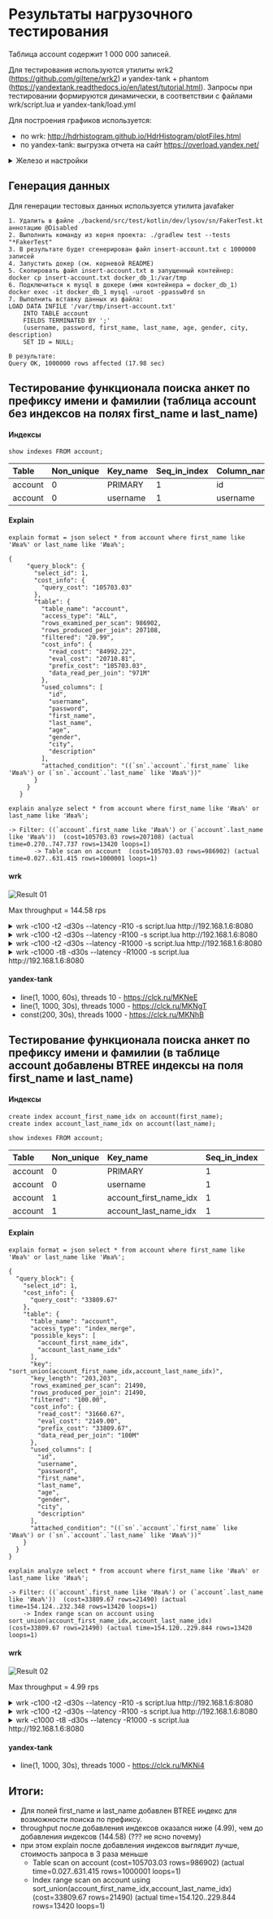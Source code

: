 # Результаты нагрузочного тестирования
Таблица account содержит 1 000 000 записей.

Для тестирования используются утилиты wrk2 (https://github.com/giltene/wrk2) и yandex-tank + phantom (https://yandextank.readthedocs.io/en/latest/tutorial.html). 
Запросы при тестировании формируются динамически, в соответствии с файлами wrk/script.lua и yandex-tank/load.yml

Для построения графиков используется: 
- по wrk: http://hdrhistogram.github.io/HdrHistogram/plotFiles.html
- по yandex-tank: выгрузка отчета на сайт https://overload.yandex.net/

<details>
  <summary>Железо и настройки</summary>
  
  **БД - mysql (докер образ), версия 8.0.19**
  
  <details>
    <summary>show variables</summary>
    
| Variable\_name | Value |
| :--- | :--- |
| activate\_all\_roles\_on\_login | OFF |
| admin\_address |  |
| admin\_port | 33062 |
| auto\_generate\_certs | ON |
| auto\_increment\_increment | 1 |
| auto\_increment\_offset | 1 |
| autocommit | ON |
| automatic\_sp\_privileges | ON |
| avoid\_temporal\_upgrade | OFF |
| back\_log | 151 |
| basedir | /usr/ |
| big\_tables | OFF |
| bind\_address | \* |
| binlog\_cache\_size | 32768 |
| binlog\_checksum | CRC32 |
| binlog\_direct\_non\_transactional\_updates | OFF |
| binlog\_encryption | OFF |
| binlog\_error\_action | ABORT\_SERVER |
| binlog\_expire\_logs\_seconds | 2592000 |
| binlog\_format | ROW |
| binlog\_group\_commit\_sync\_delay | 0 |
| binlog\_group\_commit\_sync\_no\_delay\_count | 0 |
| binlog\_gtid\_simple\_recovery | ON |
| binlog\_max\_flush\_queue\_time | 0 |
| binlog\_order\_commits | ON |
| binlog\_rotate\_encryption\_master\_key\_at\_startup | OFF |
| binlog\_row\_event\_max\_size | 8192 |
| binlog\_row\_image | FULL |
| binlog\_row\_metadata | MINIMAL |
| binlog\_row\_value\_options |  |
| binlog\_rows\_query\_log\_events | OFF |
| binlog\_stmt\_cache\_size | 32768 |
| binlog\_transaction\_dependency\_history\_size | 25000 |
| binlog\_transaction\_dependency\_tracking | COMMIT\_ORDER |
| block\_encryption\_mode | aes-128-ecb |
| bulk\_insert\_buffer\_size | 8388608 |
| caching\_sha2\_password\_auto\_generate\_rsa\_keys | ON |
| caching\_sha2\_password\_private\_key\_path | private\_key.pem |
| caching\_sha2\_password\_public\_key\_path | public\_key.pem |
| character\_set\_client | utf8mb4 |
| character\_set\_connection | utf8mb4 |
| character\_set\_database | utf8mb4 |
| character\_set\_filesystem | binary |
| character\_set\_results | utf8mb4 |
| character\_set\_server | utf8mb4 |
| character\_set\_system | utf8 |
| character\_sets\_dir | /usr/share/mysql-8.0/charsets/ |
| check\_proxy\_users | OFF |
| collation\_connection | utf8mb4\_0900\_ai\_ci |
| collation\_database | utf8mb4\_0900\_ai\_ci |
| collation\_server | utf8mb4\_0900\_ai\_ci |
| completion\_type | NO\_CHAIN |
| concurrent\_insert | AUTO |
| connect\_timeout | 10 |
| core\_file | OFF |
| create\_admin\_listener\_thread | OFF |
| cte\_max\_recursion\_depth | 1000 |
| datadir | /var/lib/mysql/ |
| default\_authentication\_plugin | mysql\_native\_password |
| default\_collation\_for\_utf8mb4 | utf8mb4\_0900\_ai\_ci |
| default\_password\_lifetime | 0 |
| default\_storage\_engine | InnoDB |
| default\_table\_encryption | OFF |
| default\_tmp\_storage\_engine | InnoDB |
| default\_week\_format | 0 |
| delay\_key\_write | ON |
| delayed\_insert\_limit | 100 |
| delayed\_insert\_timeout | 300 |
| delayed\_queue\_size | 1000 |
| disabled\_storage\_engines |  |
| disconnect\_on\_expired\_password | ON |
| div\_precision\_increment | 4 |
| end\_markers\_in\_json | OFF |
| enforce\_gtid\_consistency | OFF |
| eq\_range\_index\_dive\_limit | 200 |
| error\_count | 0 |
| event\_scheduler | ON |
| expire\_logs\_days | 0 |
| explicit\_defaults\_for\_timestamp | ON |
| external\_user |  |
| flush | OFF |
| flush\_time | 0 |
| foreign\_key\_checks | ON |
| ft\_boolean\_syntax | + -&gt;&lt;\(\)\~\*:""&\| |
| ft\_max\_word\_len | 84 |
| ft\_min\_word\_len | 4 |
| ft\_query\_expansion\_limit | 20 |
| ft\_stopword\_file | \(built-in\) |
| general\_log | OFF |
| general\_log\_file | /var/lib/mysql/d8ddf409345d.log |
| generated\_random\_password\_length | 20 |
| group\_concat\_max\_len | 1024 |
| group\_replication\_consistency | EVENTUAL |
| gtid\_executed |  |
| gtid\_executed\_compression\_period | 1000 |
| gtid\_mode | OFF |
| gtid\_next | AUTOMATIC |
| gtid\_owned |  |
| gtid\_purged |  |
| have\_compress | YES |
| have\_dynamic\_loading | YES |
| have\_geometry | YES |
| have\_openssl | YES |
| have\_profiling | YES |
| have\_query\_cache | NO |
| have\_rtree\_keys | YES |
| have\_ssl | YES |
| have\_statement\_timeout | YES |
| have\_symlink | DISABLED |
| histogram\_generation\_max\_mem\_size | 20000000 |
| host\_cache\_size | 279 |
| hostname | d8ddf409345d |
| identity | 0 |
| immediate\_server\_version | 999999 |
| information\_schema\_stats\_expiry | 86400 |
| init\_connect |  |
| init\_file |  |
| init\_slave |  |
| innodb\_adaptive\_flushing | ON |
| innodb\_adaptive\_flushing\_lwm | 10 |
| innodb\_adaptive\_hash\_index | ON |
| innodb\_adaptive\_hash\_index\_parts | 8 |
| innodb\_adaptive\_max\_sleep\_delay | 150000 |
| innodb\_api\_bk\_commit\_interval | 5 |
| innodb\_api\_disable\_rowlock | OFF |
| innodb\_api\_enable\_binlog | OFF |
| innodb\_api\_enable\_mdl | OFF |
| innodb\_api\_trx\_level | 0 |
| innodb\_autoextend\_increment | 64 |
| innodb\_autoinc\_lock\_mode | 2 |
| innodb\_buffer\_pool\_chunk\_size | 134217728 |
| innodb\_buffer\_pool\_dump\_at\_shutdown | ON |
| innodb\_buffer\_pool\_dump\_now | OFF |
| innodb\_buffer\_pool\_dump\_pct | 25 |
| innodb\_buffer\_pool\_filename | ib\_buffer\_pool |
| innodb\_buffer\_pool\_in\_core\_file | ON |
| innodb\_buffer\_pool\_instances | 1 |
| innodb\_buffer\_pool\_load\_abort | OFF |
| innodb\_buffer\_pool\_load\_at\_startup | ON |
| innodb\_buffer\_pool\_load\_now | OFF |
| innodb\_buffer\_pool\_size | 134217728 |
| innodb\_change\_buffer\_max\_size | 25 |
| innodb\_change\_buffering | all |
| innodb\_checksum\_algorithm | crc32 |
| innodb\_cmp\_per\_index\_enabled | OFF |
| innodb\_commit\_concurrency | 0 |
| innodb\_compression\_failure\_threshold\_pct | 5 |
| innodb\_compression\_level | 6 |
| innodb\_compression\_pad\_pct\_max | 50 |
| innodb\_concurrency\_tickets | 5000 |
| innodb\_data\_file\_path | ibdata1:12M:autoextend |
| innodb\_data\_home\_dir |  |
| innodb\_deadlock\_detect | ON |
| innodb\_dedicated\_server | OFF |
| innodb\_default\_row\_format | dynamic |
| innodb\_directories |  |
| innodb\_disable\_sort\_file\_cache | OFF |
| innodb\_doublewrite | ON |
| innodb\_fast\_shutdown | 1 |
| innodb\_file\_per\_table | ON |
| innodb\_fill\_factor | 100 |
| innodb\_flush\_log\_at\_timeout | 1 |
| innodb\_flush\_log\_at\_trx\_commit | 1 |
| innodb\_flush\_method | fsync |
| innodb\_flush\_neighbors | 0 |
| innodb\_flush\_sync | ON |
| innodb\_flushing\_avg\_loops | 30 |
| innodb\_force\_load\_corrupted | OFF |
| innodb\_force\_recovery | 0 |
| innodb\_fsync\_threshold | 0 |
| innodb\_ft\_aux\_table |  |
| innodb\_ft\_cache\_size | 8000000 |
| innodb\_ft\_enable\_diag\_print | OFF |
| innodb\_ft\_enable\_stopword | ON |
| innodb\_ft\_max\_token\_size | 84 |
| innodb\_ft\_min\_token\_size | 3 |
| innodb\_ft\_num\_word\_optimize | 2000 |
| innodb\_ft\_result\_cache\_limit | 2000000000 |
| innodb\_ft\_server\_stopword\_table |  |
| innodb\_ft\_sort\_pll\_degree | 2 |
| innodb\_ft\_total\_cache\_size | 640000000 |
| innodb\_ft\_user\_stopword\_table |  |
| innodb\_idle\_flush\_pct | 100 |
| innodb\_io\_capacity | 200 |
| innodb\_io\_capacity\_max | 2000 |
| innodb\_lock\_wait\_timeout | 50 |
| innodb\_log\_buffer\_size | 16777216 |
| innodb\_log\_checksums | ON |
| innodb\_log\_compressed\_pages | ON |
| innodb\_log\_file\_size | 50331648 |
| innodb\_log\_files\_in\_group | 2 |
| innodb\_log\_group\_home\_dir | ./ |
| innodb\_log\_spin\_cpu\_abs\_lwm | 80 |
| innodb\_log\_spin\_cpu\_pct\_hwm | 50 |
| innodb\_log\_wait\_for\_flush\_spin\_hwm | 400 |
| innodb\_log\_write\_ahead\_size | 8192 |
| innodb\_lru\_scan\_depth | 1024 |
| innodb\_max\_dirty\_pages\_pct | 90.000000 |
| innodb\_max\_dirty\_pages\_pct\_lwm | 10.000000 |
| innodb\_max\_purge\_lag | 0 |
| innodb\_max\_purge\_lag\_delay | 0 |
| innodb\_max\_undo\_log\_size | 1073741824 |
| innodb\_monitor\_disable |  |
| innodb\_monitor\_enable |  |
| innodb\_monitor\_reset |  |
| innodb\_monitor\_reset\_all |  |
| innodb\_numa\_interleave | OFF |
| innodb\_old\_blocks\_pct | 37 |
| innodb\_old\_blocks\_time | 1000 |
| innodb\_online\_alter\_log\_max\_size | 134217728 |
| innodb\_open\_files | 4000 |
| innodb\_optimize\_fulltext\_only | OFF |
| innodb\_page\_cleaners | 1 |
| innodb\_page\_size | 16384 |
| innodb\_parallel\_read\_threads | 4 |
| innodb\_print\_all\_deadlocks | OFF |
| innodb\_print\_ddl\_logs | OFF |
| innodb\_purge\_batch\_size | 300 |
| innodb\_purge\_rseg\_truncate\_frequency | 128 |
| innodb\_purge\_threads | 4 |
| innodb\_random\_read\_ahead | OFF |
| innodb\_read\_ahead\_threshold | 56 |
| innodb\_read\_io\_threads | 4 |
| innodb\_read\_only | OFF |
| innodb\_redo\_log\_archive\_dirs |  |
| innodb\_redo\_log\_encrypt | OFF |
| innodb\_replication\_delay | 0 |
| innodb\_rollback\_on\_timeout | OFF |
| innodb\_rollback\_segments | 128 |
| innodb\_sort\_buffer\_size | 1048576 |
| innodb\_spin\_wait\_delay | 6 |
| innodb\_spin\_wait\_pause\_multiplier | 50 |
| innodb\_stats\_auto\_recalc | ON |
| innodb\_stats\_include\_delete\_marked | OFF |
| innodb\_stats\_method | nulls\_equal |
| innodb\_stats\_on\_metadata | OFF |
| innodb\_stats\_persistent | ON |
| innodb\_stats\_persistent\_sample\_pages | 20 |
| innodb\_stats\_transient\_sample\_pages | 8 |
| innodb\_status\_output | OFF |
| innodb\_status\_output\_locks | OFF |
| innodb\_strict\_mode | ON |
| innodb\_sync\_array\_size | 1 |
| innodb\_sync\_spin\_loops | 30 |
| innodb\_table\_locks | ON |
| innodb\_temp\_data\_file\_path | ibtmp1:12M:autoextend |
| innodb\_temp\_tablespaces\_dir | ./#innodb\_temp/ |
| innodb\_thread\_concurrency | 0 |
| innodb\_thread\_sleep\_delay | 10000 |
| innodb\_tmpdir |  |
| innodb\_undo\_directory | ./ |
| innodb\_undo\_log\_encrypt | OFF |
| innodb\_undo\_log\_truncate | ON |
| innodb\_undo\_tablespaces | 2 |
| innodb\_use\_native\_aio | ON |
| innodb\_version | 8.0.19 |
| innodb\_write\_io\_threads | 4 |
| insert\_id | 0 |
| interactive\_timeout | 28800 |
| internal\_tmp\_mem\_storage\_engine | TempTable |
| join\_buffer\_size | 262144 |
| keep\_files\_on\_create | OFF |
| key\_buffer\_size | 8388608 |
| key\_cache\_age\_threshold | 300 |
| key\_cache\_block\_size | 1024 |
| key\_cache\_division\_limit | 100 |
| keyring\_operations | ON |
| large\_files\_support | ON |
| large\_page\_size | 0 |
| large\_pages | OFF |
| last\_insert\_id | 0 |
| lc\_messages | en\_US |
| lc\_messages\_dir | /usr/share/mysql-8.0/ |
| lc\_time\_names | en\_US |
| license | GPL |
| local\_infile | OFF |
| lock\_wait\_timeout | 31536000 |
| locked\_in\_memory | OFF |
| log\_bin | ON |
| log\_bin\_basename | /var/lib/mysql/binlog |
| log\_bin\_index | /var/lib/mysql/binlog.index |
| log\_bin\_trust\_function\_creators | OFF |
| log\_bin\_use\_v1\_row\_events | OFF |
| log\_error | stderr |
| log\_error\_services | log\_filter\_internal; log\_sink\_internal |
| log\_error\_suppression\_list |  |
| log\_error\_verbosity | 2 |
| log\_output | FILE |
| log\_queries\_not\_using\_indexes | OFF |
| log\_raw | OFF |
| log\_slave\_updates | ON |
| log\_slow\_admin\_statements | OFF |
| log\_slow\_extra | OFF |
| log\_slow\_slave\_statements | OFF |
| log\_statements\_unsafe\_for\_binlog | ON |
| log\_throttle\_queries\_not\_using\_indexes | 0 |
| log\_timestamps | UTC |
| long\_query\_time | 10.000000 |
| low\_priority\_updates | OFF |
| lower\_case\_file\_system | OFF |
| lower\_case\_table\_names | 0 |
| mandatory\_roles |  |
| master\_info\_repository | TABLE |
| master\_verify\_checksum | OFF |
| max\_allowed\_packet | 67108864 |
| max\_binlog\_cache\_size | 18446744073709547520 |
| max\_binlog\_size | 1073741824 |
| max\_binlog\_stmt\_cache\_size | 18446744073709547520 |
| max\_connect\_errors | 100 |
| max\_connections | 151 |
| max\_delayed\_threads | 20 |
| max\_digest\_length | 1024 |
| max\_error\_count | 1024 |
| max\_execution\_time | 0 |
| max\_heap\_table\_size | 16777216 |
| max\_insert\_delayed\_threads | 20 |
| max\_join\_size | 18446744073709551615 |
| max\_length\_for\_sort\_data | 4096 |
| max\_points\_in\_geometry | 65536 |
| max\_prepared\_stmt\_count | 16382 |
| max\_relay\_log\_size | 0 |
| max\_seeks\_for\_key | 18446744073709551615 |
| max\_sort\_length | 1024 |
| max\_sp\_recursion\_depth | 0 |
| max\_user\_connections | 0 |
| max\_write\_lock\_count | 18446744073709551615 |
| min\_examined\_row\_limit | 0 |
| myisam\_data\_pointer\_size | 6 |
| myisam\_max\_sort\_file\_size | 9223372036853727232 |
| myisam\_mmap\_size | 18446744073709551615 |
| myisam\_recover\_options | OFF |
| myisam\_repair\_threads | 1 |
| myisam\_sort\_buffer\_size | 8388608 |
| myisam\_stats\_method | nulls\_unequal |
| myisam\_use\_mmap | OFF |
| mysql\_native\_password\_proxy\_users | OFF |
| mysqlx\_bind\_address | \* |
| mysqlx\_compression\_algorithms | DEFLATE\_STREAM,LZ4\_MESSAGE,ZSTD\_STREAM |
| mysqlx\_connect\_timeout | 30 |
| mysqlx\_document\_id\_unique\_prefix | 0 |
| mysqlx\_enable\_hello\_notice | ON |
| mysqlx\_idle\_worker\_thread\_timeout | 60 |
| mysqlx\_interactive\_timeout | 28800 |
| mysqlx\_max\_allowed\_packet | 67108864 |
| mysqlx\_max\_connections | 100 |
| mysqlx\_min\_worker\_threads | 2 |
| mysqlx\_port | 33060 |
| mysqlx\_port\_open\_timeout | 0 |
| mysqlx\_read\_timeout | 30 |
| mysqlx\_socket | /var/run/mysqld/mysqlx.sock |
| mysqlx\_ssl\_ca |  |
| mysqlx\_ssl\_capath |  |
| mysqlx\_ssl\_cert |  |
| mysqlx\_ssl\_cipher |  |
| mysqlx\_ssl\_crl |  |
| mysqlx\_ssl\_crlpath |  |
| mysqlx\_ssl\_key |  |
| mysqlx\_wait\_timeout | 28800 |
| mysqlx\_write\_timeout | 60 |
| net\_buffer\_length | 16384 |
| net\_read\_timeout | 30 |
| net\_retry\_count | 10 |
| net\_write\_timeout | 600 |
| new | OFF |
| ngram\_token\_size | 2 |
| offline\_mode | OFF |
| old | OFF |
| old\_alter\_table | OFF |
| open\_files\_limit | 1048576 |
| optimizer\_prune\_level | 1 |
| optimizer\_search\_depth | 62 |
| optimizer\_switch | index\_merge=on,index\_merge\_union=on,index\_merge\_sort\_union=on,index\_merge\_intersection=on,engine\_condition\_pushdown=on,index\_condition\_pushdown=on,mrr=on,mrr\_cost\_based=on,block\_nested\_loop=on,batched\_key\_access=off,materialization=on,semijoin=on,loosescan=on,firstmatch=on,duplicateweedout=on,subquery\_materialization\_cost\_based=on,use\_index\_extensions=on,condition\_fanout\_filter=on,derived\_merge=on,use\_invisible\_indexes=off,skip\_scan=on,hash\_join=on |
| optimizer\_trace | enabled=off,one\_line=off |
| optimizer\_trace\_features | greedy\_search=on,range\_optimizer=on,dynamic\_range=on,repeated\_subselect=on |
| optimizer\_trace\_limit | 1 |
| optimizer\_trace\_max\_mem\_size | 1048576 |
| optimizer\_trace\_offset | -1 |
| original\_commit\_timestamp | 36028797018963968 |
| original\_server\_version | 999999 |
| parser\_max\_mem\_size | 18446744073709551615 |
| partial\_revokes | OFF |
| password\_history | 0 |
| password\_require\_current | OFF |
| password\_reuse\_interval | 0 |
| performance\_schema | ON |
| performance\_schema\_accounts\_size | -1 |
| performance\_schema\_digests\_size | 10000 |
| performance\_schema\_error\_size | 4641 |
| performance\_schema\_events\_stages\_history\_long\_size | 10000 |
| performance\_schema\_events\_stages\_history\_size | 10 |
| performance\_schema\_events\_statements\_history\_long\_size | 10000 |
| performance\_schema\_events\_statements\_history\_size | 10 |
| performance\_schema\_events\_transactions\_history\_long\_size | 10000 |
| performance\_schema\_events\_transactions\_history\_size | 10 |
| performance\_schema\_events\_waits\_history\_long\_size | 10000 |
| performance\_schema\_events\_waits\_history\_size | 10 |
| performance\_schema\_hosts\_size | -1 |
| performance\_schema\_max\_cond\_classes | 100 |
| performance\_schema\_max\_cond\_instances | -1 |
| performance\_schema\_max\_digest\_length | 1024 |
| performance\_schema\_max\_digest\_sample\_age | 60 |
| performance\_schema\_max\_file\_classes | 80 |
| performance\_schema\_max\_file\_handles | 32768 |
| performance\_schema\_max\_file\_instances | -1 |
| performance\_schema\_max\_index\_stat | -1 |
| performance\_schema\_max\_memory\_classes | 450 |
| performance\_schema\_max\_metadata\_locks | -1 |
| performance\_schema\_max\_mutex\_classes | 300 |
| performance\_schema\_max\_mutex\_instances | -1 |
| performance\_schema\_max\_prepared\_statements\_instances | -1 |
| performance\_schema\_max\_program\_instances | -1 |
| performance\_schema\_max\_rwlock\_classes | 60 |
| performance\_schema\_max\_rwlock\_instances | -1 |
| performance\_schema\_max\_socket\_classes | 10 |
| performance\_schema\_max\_socket\_instances | -1 |
| performance\_schema\_max\_sql\_text\_length | 1024 |
| performance\_schema\_max\_stage\_classes | 175 |
| performance\_schema\_max\_statement\_classes | 218 |
| performance\_schema\_max\_statement\_stack | 10 |
| performance\_schema\_max\_table\_handles | -1 |
| performance\_schema\_max\_table\_instances | -1 |
| performance\_schema\_max\_table\_lock\_stat | -1 |
| performance\_schema\_max\_thread\_classes | 100 |
| performance\_schema\_max\_thread\_instances | -1 |
| performance\_schema\_session\_connect\_attrs\_size | 512 |
| performance\_schema\_setup\_actors\_size | -1 |
| performance\_schema\_setup\_objects\_size | -1 |
| performance\_schema\_users\_size | -1 |
| persist\_only\_admin\_x509\_subject |  |
| persisted\_globals\_load | ON |
| pid\_file | /var/run/mysqld/mysqld.pid |
| plugin\_dir | /usr/lib/mysql/plugin/ |
| port | 3306 |
| preload\_buffer\_size | 32768 |
| print\_identified\_with\_as\_hex | OFF |
| profiling | OFF |
| profiling\_history\_size | 15 |
| protocol\_compression\_algorithms | zlib,zstd,uncompressed |
| protocol\_version | 10 |
| proxy\_user |  |
| pseudo\_slave\_mode | OFF |
| pseudo\_thread\_id | 960 |
| query\_alloc\_block\_size | 8192 |
| query\_prealloc\_size | 8192 |
| rand\_seed1 | 0 |
| rand\_seed2 | 0 |
| range\_alloc\_block\_size | 4096 |
| range\_optimizer\_max\_mem\_size | 8388608 |
| rbr\_exec\_mode | STRICT |
| read\_buffer\_size | 131072 |
| read\_only | OFF |
| read\_rnd\_buffer\_size | 262144 |
| regexp\_stack\_limit | 8000000 |
| regexp\_time\_limit | 32 |
| relay\_log | d8ddf409345d-relay-bin |
| relay\_log\_basename | /var/lib/mysql/d8ddf409345d-relay-bin |
| relay\_log\_index | /var/lib/mysql/d8ddf409345d-relay-bin.index |
| relay\_log\_info\_file | relay-log.info |
| relay\_log\_info\_repository | TABLE |
| relay\_log\_purge | ON |
| relay\_log\_recovery | OFF |
| relay\_log\_space\_limit | 0 |
| report\_host |  |
| report\_password |  |
| report\_port | 3306 |
| report\_user |  |
| require\_row\_format | OFF |
| require\_secure\_transport | OFF |
| resultset\_metadata | FULL |
| rpl\_read\_size | 8192 |
| rpl\_stop\_slave\_timeout | 31536000 |
| schema\_definition\_cache | 256 |
| secondary\_engine\_cost\_threshold | 100000.000000 |
| secure\_file\_priv | /var/tmp/ |
| server\_id | 1 |
| server\_id\_bits | 32 |
| server\_uuid | 39ff07a4-4f65-11ea-9ccc-0242c0a88002 |
| session\_track\_gtids | OFF |
| session\_track\_schema | ON |
| session\_track\_state\_change | OFF |
| session\_track\_system\_variables | time\_zone,autocommit,character\_set\_client,character\_set\_results,character\_set\_connection |
| session\_track\_transaction\_info | OFF |
| sha256\_password\_auto\_generate\_rsa\_keys | ON |
| sha256\_password\_private\_key\_path | private\_key.pem |
| sha256\_password\_proxy\_users | OFF |
| sha256\_password\_public\_key\_path | public\_key.pem |
| show\_create\_table\_skip\_secondary\_engine | OFF |
| show\_create\_table\_verbosity | OFF |
| show\_old\_temporals | OFF |
| skip\_external\_locking | ON |
| skip\_name\_resolve | ON |
| skip\_networking | OFF |
| skip\_show\_database | OFF |
| slave\_allow\_batching | OFF |
| slave\_checkpoint\_group | 512 |
| slave\_checkpoint\_period | 300 |
| slave\_compressed\_protocol | OFF |
| slave\_exec\_mode | STRICT |
| slave\_load\_tmpdir | /tmp |
| slave\_max\_allowed\_packet | 1073741824 |
| slave\_net\_timeout | 60 |
| slave\_parallel\_type | DATABASE |
| slave\_parallel\_workers | 0 |
| slave\_pending\_jobs\_size\_max | 134217728 |
| slave\_preserve\_commit\_order | OFF |
| slave\_rows\_search\_algorithms | INDEX\_SCAN,HASH\_SCAN |
| slave\_skip\_errors | OFF |
| slave\_sql\_verify\_checksum | ON |
| slave\_transaction\_retries | 10 |
| slave\_type\_conversions |  |
| slow\_launch\_time | 2 |
| slow\_query\_log | OFF |
| slow\_query\_log\_file | /var/lib/mysql/d8ddf409345d-slow.log |
| socket | /var/run/mysqld/mysqld.sock |
| sort\_buffer\_size | 262144 |
| sql\_auto\_is\_null | OFF |
| sql\_big\_selects | ON |
| sql\_buffer\_result | OFF |
| sql\_log\_bin | ON |
| sql\_log\_off | OFF |
| sql\_mode | ONLY\_FULL\_GROUP\_BY,STRICT\_TRANS\_TABLES,NO\_ZERO\_IN\_DATE,NO\_ZERO\_DATE,ERROR\_FOR\_DIVISION\_BY\_ZERO,NO\_ENGINE\_SUBSTITUTION |
| sql\_notes | ON |
| sql\_quote\_show\_create | ON |
| sql\_require\_primary\_key | OFF |
| sql\_safe\_updates | OFF |
| sql\_select\_limit | 18446744073709551615 |
| sql\_slave\_skip\_counter | 0 |
| sql\_warnings | OFF |
| ssl\_ca | ca.pem |
| ssl\_capath |  |
| ssl\_cert | server-cert.pem |
| ssl\_cipher |  |
| ssl\_crl |  |
| ssl\_crlpath |  |
| ssl\_fips\_mode | OFF |
| ssl\_key | server-key.pem |
| stored\_program\_cache | 256 |
| stored\_program\_definition\_cache | 256 |
| super\_read\_only | OFF |
| sync\_binlog | 1 |
| sync\_master\_info | 10000 |
| sync\_relay\_log | 10000 |
| sync\_relay\_log\_info | 10000 |
| system\_time\_zone | UTC |
| table\_definition\_cache | 2000 |
| table\_encryption\_privilege\_check | OFF |
| table\_open\_cache | 4000 |
| table\_open\_cache\_instances | 16 |
| tablespace\_definition\_cache | 256 |
| temptable\_max\_ram | 1073741824 |
| temptable\_use\_mmap | ON |
| thread\_cache\_size | 9 |
| thread\_handling | one-thread-per-connection |
| thread\_stack | 286720 |
| time\_zone | SYSTEM |
| timestamp | 1581882387.287585 |
| tls\_ciphersuites |  |
| tls\_version | TLSv1,TLSv1.1,TLSv1.2 |
| tmp\_table\_size | 16777216 |
| tmpdir | /tmp |
| transaction\_alloc\_block\_size | 8192 |
| transaction\_allow\_batching | OFF |
| transaction\_isolation | REPEATABLE-READ |
| transaction\_prealloc\_size | 4096 |
| transaction\_read\_only | OFF |
| transaction\_write\_set\_extraction | XXHASH64 |
| unique\_checks | ON |
| updatable\_views\_with\_limit | YES |
| use\_secondary\_engine | ON |
| version | 8.0.19 |
| version\_comment | MySQL Community Server - GPL |
| version\_compile\_machine | x86\_64 |
| version\_compile\_os | Linux |
| version\_compile\_zlib | 1.2.11 |
| wait\_timeout | 28800 |
| warning\_count | 0 |
| windowing\_use\_high\_precision | ON |

  </details>
  
  **Web server Apache Tomcat**
  Заданы явно настройки:
  ```
  server:
    tomcat:
      # Максимально кол-во рабочих потоков
      max-threads: 200
      # Максимальное кол-во соединений, которые сервер принимает и обрабатывает
      max-connections: 10000
      # Максимальная длина очереди для входящих запросов
      accept-count: 100
      # Время ожидания обработки запроса
      connection-timeout: 20000
  ```
  **hikari connection pool**
  ```
  spring:
    datasource:      
      hikari:
        # время ожидания подключения из пула, мс
        connectionTimeout: 30000
        # Врем бездействия соединения в пуле, после которого оно удалится
        idleTimeout: 600000
        # Максимальное время соединения в пуле
        maxLifetime: 1800000
        # Минимальное кол-во незанятых соединений
        minimumIdle: 2
        # Максимальное число соединений в пуле
        maximumPoolSize: 100
  ```
  
  **top при запущенном сервере приложений и БД**
  ``` 
  top - 22:34:46 up  6:34,  0 users,  load average: 0.52, 0.58, 0.59
  Tasks:   6 total,   1 running,   5 sleeping,   0 stopped,   0 zombie
  %Cpu0  :  1.0 us,  3.5 sy,  0.0 ni, 93.2 id,  0.0 wa,  2.3 hi,  0.0 si,  0.0 st
  %Cpu1  :  2.6 us,  2.3 sy,  0.0 ni, 95.0 id,  0.0 wa,  0.0 hi,  0.0 si,  0.0 st
  %Cpu2  :  3.0 us,  4.0 sy,  0.0 ni, 93.0 id,  0.0 wa,  0.0 hi,  0.0 si,  0.0 st
  %Cpu3  :  0.7 us,  1.6 sy,  0.0 ni, 97.1 id,  0.0 wa,  0.7 hi,  0.0 si,  0.0 st
  %Cpu4  :  1.7 us,  3.6 sy,  0.0 ni, 94.7 id,  0.0 wa,  0.0 hi,  0.0 si,  0.0 st
  %Cpu5  :  0.0 us,  0.0 sy,  0.0 ni,100.0 id,  0.0 wa,  0.0 hi,  0.0 si,  0.0 st
  %Cpu6  :  0.7 us,  0.3 sy,  0.0 ni, 99.0 id,  0.0 wa,  0.0 hi,  0.0 si,  0.0 st
  %Cpu7  :  1.7 us,  1.3 sy,  0.0 ni, 97.0 id,  0.0 wa,  0.0 hi,  0.0 si,  0.0 st
  KiB Mem :  8295652 total,  1088848 free,  6977452 used,   229352 buff/cache
  KiB Swap: 25165824 total, 23138684 free,  2027140 used.  1184468 avail Mem  
  ```

  **top при тестировании (wrk -c100 -t2 -d60s --latency -R100)**
  ```
  top - 22:36:49 up  6:36,  0 users,  load average: 0.52, 0.58, 0.59
  Tasks:   7 total,   1 running,   6 sleeping,   0 stopped,   0 zombie
  %Cpu0  :  3.6 us,  9.1 sy,  0.0 ni, 87.3 id,  0.0 wa,  0.0 hi,  0.0 si,  0.0 st
  %Cpu1  :  4.8 us,  6.6 sy,  0.0 ni, 88.6 id,  0.0 wa,  0.0 hi,  0.0 si,  0.0 st
  %Cpu2  :  3.0 us, 56.6 sy,  0.0 ni, 40.4 id,  0.0 wa,  0.0 hi,  0.0 si,  0.0 st
  %Cpu3  :  0.0 us, 40.6 sy,  0.0 ni, 59.4 id,  0.0 wa,  0.0 hi,  0.0 si,  0.0 st
  %Cpu4  :  3.6 us, 77.6 sy,  0.0 ni, 18.8 id,  0.0 wa,  0.0 hi,  0.0 si,  0.0 st
  %Cpu5  :  0.0 us,  4.8 sy,  0.0 ni, 95.2 id,  0.0 wa,  0.0 hi,  0.0 si,  0.0 st
  %Cpu6  :  6.0 us,  4.8 sy,  0.0 ni, 89.2 id,  0.0 wa,  0.0 hi,  0.0 si,  0.0 st
  %Cpu7  :  1.8 us,  5.5 sy,  0.0 ni, 92.6 id,  0.0 wa,  0.0 hi,  0.0 si,  0.0 st
  KiB Mem :  8295652 total,  1005840 free,  7060460 used,   229352 buff/cache
  KiB Swap: 25165824 total, 23164024 free,  2001800 used.  1101460 avail Mem
  ```
</details>

## Генерация данных

Для генерации тестовых данных используется утилита javafaker

```
1. Удалить в файле ./backend/src/test/kotlin/dev/lysov/sn/FakerTest.kt аннотацию @Disabled
2. Выполнить команду из корня проекта: ./gradlew test --tests "*FakerTest"
3. В результате будет сгенерирован файл insert-account.txt с 1000000 записей
4. Запустить докер (см. корневой README)
5. Скопировать файл insert-account.txt в запущенный контейнер:
docker cp insert-account.txt docker_db_1:/var/tmp
6. Подключиться к mysql в докере (имя контейнера = docker_db_1)
docker exec -it docker_db_1 mysql -uroot -ppassw0rd sn
7. Выполнить вставку данных из файла:
LOAD DATA INFILE '/var/tmp/insert-account.txt'
    INTO TABLE account
    FIELDS TERMINATED BY ';'
    (username, password, first_name, last_name, age, gender, city, description)
    SET ID = NULL;

В результате:
Query OK, 1000000 rows affected (17.98 sec)
```

## Тестирование функционала поиска анкет по префиксу имени и фамилии (таблица account без индексов на полях first_name и last_name)

#### Индексы

```show indexes FROM account;```

| Table | Non\_unique | Key\_name | Seq\_in\_index | Column\_name | Collation | Cardinality | Sub\_part | Packed | Index\_type | Null | Comment | Index\_comment | Visible | Expression |
| :--- | :--- | :--- | :--- | :--- | :--- | :--- | :--- | :--- | :--- | :--- | :--- | :--- | :--- | :--- |
| account | 0 | PRIMARY | 1 | id | A | 986902 | NULL | NULL | BTREE |  |  |  | YES | NULL |
| account | 0 | username | 1 | username | A | 954417 | NULL | NULL | BTREE |  |  |  | YES | NULL |

#### Explain

```explain format = json select * from account where first_name like 'Ива%' or last_name like 'Ива%';```

```
{
     "query_block": {
       "select_id": 1,
       "cost_info": {
         "query_cost": "105703.03"
       },
       "table": {
         "table_name": "account",
         "access_type": "ALL",
         "rows_examined_per_scan": 986902,
         "rows_produced_per_join": 207108,
         "filtered": "20.99",
         "cost_info": {
           "read_cost": "84992.22",
           "eval_cost": "20710.81",
           "prefix_cost": "105703.03",
           "data_read_per_join": "971M"
         },
         "used_columns": [
           "id",
           "username",
           "password",
           "first_name",
           "last_name",
           "age",
           "gender",
           "city",
           "description"
         ],
         "attached_condition": "((`sn`.`account`.`first_name` like 'Ива%') or (`sn`.`account`.`last_name` like 'Ива%'))"
       }
     }
   }
```

```explain analyze select * from account where first_name like 'Ива%' or last_name like 'Ива%';```

```
-> Filter: ((`account`.first_name like 'Ива%') or (`account`.last_name like 'Ива%'))  (cost=105703.03 rows=207108) (actual time=0.270..747.737 rows=13420 loops=1)
       -> Table scan on account  (cost=105703.03 rows=986902) (actual time=0.027..631.415 rows=1000001 loops=1)
```

#### wrk 

![Result 01](result/report01.jpg)

Max throughput = 144.58 rps

<details>
  <summary>wrk -c100 -t2 -d30s --latency -R10 -s script.lua http://192.168.1.6:8080</summary>
  
  ```
  Running 30s test @ http://192.168.1.6:8080
    2 threads and 100 connections
    Thread calibration: mean lat.: 378.663ms, rate sampling interval: 1246ms
    Thread calibration: mean lat.: 398.158ms, rate sampling interval: 1220ms
    Thread Stats   Avg      Stdev     Max   +/- Stdev
      Latency   418.27ms  155.31ms 770.05ms   66.16%
      Req/Sec     5.10     13.24    40.00     87.10%
    Latency Distribution (HdrHistogram - Recorded Latency)
   50.000%  416.25ms
   75.000%  528.38ms
   90.000%  623.62ms
   99.000%  746.50ms
   99.900%  770.56ms
   99.990%  770.56ms
   99.999%  770.56ms
  100.000%  770.56ms
  
    Detailed Percentile spectrum:
         Value   Percentile   TotalCount 1/(1-Percentile)
  
        68.735     0.000000            1         1.00
       222.079     0.100000           20         1.11
       279.039     0.200000           40         1.25
       328.447     0.300000           60         1.43
       383.999     0.400000           80         1.67
       416.255     0.500000           99         2.00
       432.639     0.550000          109         2.22
       445.695     0.600000          119         2.50
       475.135     0.650000          129         2.86
       499.967     0.700000          139         3.33
       528.383     0.750000          149         4.00
       540.671     0.775000          154         4.44
       549.887     0.800000          159         5.00
       565.759     0.825000          164         5.71
       583.167     0.850000          169         6.67
       605.695     0.875000          174         8.00
       621.055     0.887500          176         8.89
       631.295     0.900000          179        10.00
       649.727     0.912500          181        11.43
       669.183     0.925000          184        13.33
       681.983     0.937500          186        16.00
       692.223     0.943750          187        17.78
       701.439     0.950000          189        20.00
       712.703     0.956250          190        22.86
       718.335     0.962500          191        26.67
       730.111     0.968750          192        32.00
       735.231     0.971875          193        35.56
       737.279     0.975000          194        40.00
       737.279     0.978125          194        45.71
       740.863     0.981250          195        53.33
       740.863     0.984375          195        64.00
       746.495     0.985938          196        71.11
       746.495     0.987500          196        80.00
       746.495     0.989062          196        91.43
       770.047     0.990625          197       106.67
       770.047     0.992188          197       128.00
       770.047     0.992969          197       142.22
       770.047     0.993750          197       160.00
       770.047     0.994531          197       182.86
       770.559     0.995313          198       213.33
       770.559     1.000000          198          inf
  #[Mean    =      418.271, StdDeviation   =      155.310]
  #[Max     =      770.048, Total count    =          198]
  #[Buckets =           27, SubBuckets     =         2048]
  ----------------------------------------------------------
    302 requests in 30.07s, 5.45MB read
    Socket errors: connect 0, read 0, write 0, timeout 1200
  Requests/sec:     10.04
  Transfer/sec:    185.67KB
  ```
</details>

<details>
  <summary>wrk -c100 -t2 -d30s --latency -R100 -s script.lua http://192.168.1.6:8080</summary>
  
  ```
  Running 30s test @ http://192.168.1.6:8080
    2 threads and 100 connections
    Thread calibration: mean lat.: 402.304ms, rate sampling interval: 1260ms
    Thread calibration: mean lat.: 397.301ms, rate sampling interval: 1241ms
    Thread Stats   Avg      Stdev     Max   +/- Stdev
      Latency   361.35ms  148.39ms 771.58ms   67.85%
      Req/Sec    50.10     10.12    75.00     83.33%
    Latency Distribution (HdrHistogram - Recorded Latency)
   50.000%  360.19ms
   75.000%  467.20ms
   90.000%  556.54ms
   99.000%  669.18ms
   99.900%  745.98ms
   99.990%  772.10ms
   99.999%  772.10ms
  100.000%  772.10ms
  
    Detailed Percentile spectrum:
         Value   Percentile   TotalCount 1/(1-Percentile)
  
        13.951     0.000000            1         1.00
       164.223     0.100000          200         1.11
       243.071     0.200000          399         1.25
       286.207     0.300000          600         1.43
       325.631     0.400000          798         1.67
       360.191     0.500000          999         2.00
       377.343     0.550000         1099         2.22
       399.103     0.600000         1197         2.50
       419.839     0.650000         1297         2.86
       444.415     0.700000         1396         3.33
       467.199     0.750000         1497         4.00
       481.279     0.775000         1547         4.44
       492.543     0.800000         1596         5.00
       503.551     0.825000         1646         5.71
       519.679     0.850000         1698         6.67
       537.599     0.875000         1746         8.00
       544.255     0.887500         1770         8.89
       556.543     0.900000         1795        10.00
       564.223     0.912500         1820        11.43
       576.511     0.925000         1846        13.33
       589.311     0.937500         1870        16.00
       594.943     0.943750         1882        17.78
       605.183     0.950000         1895        20.00
       613.375     0.956250         1907        22.86
       628.735     0.962500         1920        26.67
       635.903     0.968750         1933        32.00
       640.511     0.971875         1938        35.56
       648.191     0.975000         1947        40.00
       650.239     0.978125         1952        45.71
       654.847     0.981250         1958        53.33
       657.919     0.984375         1963        64.00
       660.479     0.985938         1966        71.11
       666.111     0.987500         1971        80.00
       668.671     0.989062         1973        91.43
       678.911     0.990625         1976       106.67
       684.031     0.992188         1979       128.00
       686.591     0.992969         1980       142.22
       691.711     0.993750         1982       160.00
       702.463     0.994531         1984       182.86
       702.975     0.995313         1985       213.33
       711.167     0.996094         1987       256.00
       711.167     0.996484         1987       284.44
       714.751     0.996875         1988       320.00
       717.311     0.997266         1989       365.71
       724.991     0.997656         1990       426.67
       733.695     0.998047         1991       512.00
       733.695     0.998242         1991       568.89
       733.695     0.998437         1991       640.00
       745.983     0.998633         1992       731.43
       745.983     0.998828         1992       853.33
       762.367     0.999023         1993      1024.00
       762.367     0.999121         1993      1137.78
       762.367     0.999219         1993      1280.00
       762.367     0.999316         1993      1462.86
       762.367     0.999414         1993      1706.67
       772.095     0.999512         1994      2048.00
       772.095     1.000000         1994          inf
  #[Mean    =      361.349, StdDeviation   =      148.391]
  #[Max     =      771.584, Total count    =         1994]
  #[Buckets =           27, SubBuckets     =         2048]
  ----------------------------------------------------------
    3002 requests in 30.05s, 54.21MB read
  Requests/sec:     99.88
  Transfer/sec:      1.80MB
  ```
</details>  

<details>
  <summary>wrk -c100 -t2 -d30s --latency -R1000 -s script.lua http://192.168.1.6:8080</summary>
  
  ```
  Running 30s test @ http://192.168.1.6:8080
    2 threads and 100 connections
    Thread calibration: mean lat.: 4519.673ms, rate sampling interval: 15638ms
    Thread calibration: mean lat.: 4541.386ms, rate sampling interval: 15818ms
    Thread Stats   Avg      Stdev     Max   +/- Stdev
      Latency    17.07s     4.88s   26.57s    57.83%
      Req/Sec    73.00      0.00    73.00    100.00%
    Latency Distribution (HdrHistogram - Recorded Latency)
   50.000%   17.09s
   75.000%   21.28s
   90.000%   23.81s
   99.000%   25.41s
   99.900%   25.97s
   99.990%   26.59s
   99.999%   26.59s
  100.000%   26.59s
  
    Detailed Percentile spectrum:
         Value   Percentile   TotalCount 1/(1-Percentile)
  
      8028.159     0.000000            1         1.00
     10305.535     0.100000          290         1.11
     11968.511     0.200000          579         1.25
     13697.023     0.300000          868         1.43
     15327.231     0.400000         1159         1.67
     17088.511     0.500000         1447         2.00
     18038.783     0.550000         1593         2.22
     18808.831     0.600000         1739         2.50
     19578.879     0.650000         1882         2.86
     20479.999     0.700000         2026         3.33
     21282.815     0.750000         2176         4.00
     21757.951     0.775000         2243         4.44
     22134.783     0.800000         2320         5.00
     22560.767     0.825000         2389         5.71
     23003.135     0.850000         2460         6.67
     23412.735     0.875000         2532         8.00
     23609.343     0.887500         2569         8.89
     23805.951     0.900000         2607        10.00
     24051.711     0.912500         2640        11.43
     24231.935     0.925000         2681        13.33
     24444.927     0.937500         2717        16.00
     24543.231     0.943750         2735        17.78
     24625.151     0.950000         2754        20.00
     24690.687     0.956250         2768        22.86
     24821.759     0.962500         2786        26.67
     24936.447     0.968750         2803        32.00
     24985.599     0.971875         2812        35.56
     25051.135     0.975000         2822        40.00
     25133.055     0.978125         2833        45.71
     25182.207     0.981250         2841        53.33
     25247.743     0.984375         2849        64.00
     25280.511     0.985938         2854        71.11
     25313.279     0.987500         2857        80.00
     25378.815     0.989062         2862        91.43
     25460.735     0.990625         2866       106.67
     25559.039     0.992188         2871       128.00
     25575.423     0.992969         2873       142.22
     25608.191     0.993750         2875       160.00
     25690.111     0.994531         2878       182.86
     25722.879     0.995313         2881       213.33
     25772.031     0.996094         2883       256.00
     25772.031     0.996484         2883       284.44
     25788.415     0.996875         2885       320.00
     25804.799     0.997266         2886       365.71
     25837.567     0.997656         2887       426.67
     25903.103     0.998047         2888       512.00
     25903.103     0.998242         2888       568.89
     25968.639     0.998437         2890       640.00
     25968.639     0.998633         2890       731.43
     25968.639     0.998828         2890       853.33
     25985.023     0.999023         2891      1024.00
     25985.023     0.999121         2891      1137.78
     25985.023     0.999219         2891      1280.00
     26165.247     0.999316         2892      1462.86
     26165.247     0.999414         2892      1706.67
     26165.247     0.999512         2892      2048.00
     26165.247     0.999561         2892      2275.56
     26165.247     0.999609         2892      2560.00
     26591.231     0.999658         2893      2925.71
     26591.231     1.000000         2893          inf
  #[Mean    =    17073.153, StdDeviation   =     4877.356]
  #[Max     =    26574.848, Total count    =         2893]
  #[Buckets =           27, SubBuckets     =         2048]
  ----------------------------------------------------------
    4342 requests in 30.03s, 78.35MB read
  Requests/sec:    144.58
  Transfer/sec:      2.61MB
  ```
</details> 

<details>
  <summary>wrk -c1000 -t8 -d30s --latency -R1000 -s script.lua http://192.168.1.6:8080</summary>
  
  ```
  Running 30s test @ http://192.168.1.6:8080
    8 threads and 1000 connections
    Thread calibration: mean lat.: 4210.305ms, rate sampling interval: 16244ms
    Thread calibration: mean lat.: 4311.887ms, rate sampling interval: 16023ms
    Thread calibration: mean lat.: 5640.781ms, rate sampling interval: 14073ms
    Thread calibration: mean lat.: 5686.288ms, rate sampling interval: 13869ms
    Thread calibration: mean lat.: 4116.614ms, rate sampling interval: 15941ms
    Thread calibration: mean lat.: 2901.608ms, rate sampling interval: 13746ms
    Thread calibration: mean lat.: 4273.372ms, rate sampling interval: 16080ms
    Thread calibration: mean lat.: 5549.588ms, rate sampling interval: 13451ms
    Thread Stats   Avg      Stdev     Max   +/- Stdev
      Latency    16.76s     4.88s   25.76s    59.57%
      Req/Sec    17.88      0.78    19.00    100.00%
    Latency Distribution (HdrHistogram - Recorded Latency)
   50.000%   16.62s
   75.000%   20.96s
   90.000%   23.79s
   99.000%   25.35s
   99.900%   25.69s
   99.990%   25.77s
   99.999%   25.77s
  100.000%   25.77s
  
    Detailed Percentile spectrum:
         Value   Percentile   TotalCount 1/(1-Percentile)
  
      8519.679     0.000000            1         1.00
     10125.311     0.100000          275         1.11
     11952.127     0.200000          550         1.25
     13139.967     0.300000          826         1.43
     14794.751     0.400000         1100         1.67
     16621.567     0.500000         1377         2.00
     17514.495     0.550000         1517         2.22
     18268.159     0.600000         1649         2.50
     19136.511     0.650000         1789         2.86
     20021.247     0.700000         1925         3.33
     20955.135     0.750000         2062         4.00
     21381.119     0.775000         2130         4.44
     21856.255     0.800000         2200         5.00
     22315.007     0.825000         2270         5.71
     22773.759     0.850000         2336         6.67
     23347.199     0.875000         2405         8.00
     23560.191     0.887500         2439         8.89
     23789.567     0.900000         2477        10.00
     23986.175     0.912500         2510        11.43
     24182.783     0.925000         2543        13.33
     24395.775     0.937500         2578        16.00
     24477.695     0.943750         2595        17.78
     24543.231     0.950000         2612        20.00
     24625.151     0.956250         2628        22.86
     24739.839     0.962500         2647        26.67
     24838.143     0.968750         2663        32.00
     24887.295     0.971875         2675        35.56
     24903.679     0.975000         2680        40.00
     25001.983     0.978125         2689        45.71
     25100.287     0.981250         2697        53.33
     25214.975     0.984375         2706        64.00
     25247.743     0.985938         2711        71.11
     25296.895     0.987500         2715        80.00
     25329.663     0.989062         2719        91.43
     25362.431     0.990625         2723       106.67
     25411.583     0.992188         2727       128.00
     25444.351     0.992969         2729       142.22
     25477.119     0.993750         2731       160.00
     25509.887     0.994531         2734       182.86
     25542.655     0.995313         2737       213.33
     25559.039     0.996094         2740       256.00
     25559.039     0.996484         2740       284.44
     25559.039     0.996875         2740       320.00
     25575.423     0.997266         2742       365.71
     25575.423     0.997656         2742       426.67
     25673.727     0.998047         2743       512.00
     25690.111     0.998242         2745       568.89
     25690.111     0.998437         2745       640.00
     25690.111     0.998633         2745       731.43
     25690.111     0.998828         2745       853.33
     25706.495     0.999023         2746      1024.00
     25706.495     0.999121         2746      1137.78
     25706.495     0.999219         2746      1280.00
     25722.879     0.999316         2747      1462.86
     25722.879     0.999414         2747      1706.67
     25722.879     0.999512         2747      2048.00
     25722.879     0.999561         2747      2275.56
     25722.879     0.999609         2747      2560.00
     25772.031     0.999658         2748      2925.71
     25772.031     1.000000         2748          inf
  #[Mean    =    16755.567, StdDeviation   =     4879.904]
  #[Max     =    25755.648, Total count    =         2748]
  #[Buckets =           27, SubBuckets     =         2048]
  ----------------------------------------------------------
    4168 requests in 30.23s, 75.22MB read
    Socket errors: connect 0, read 0, write 0, timeout 9302
  Requests/sec:    137.87
  Transfer/sec:      2.49MB
  ```
</details> 

#### yandex-tank

- line(1, 1000, 60s), threads 10 - https://clck.ru/MKNeE
- line(1, 1000, 30s), threads 1000 - https://clck.ru/MKNgT
- const(200, 30s), threads 1000 - https://clck.ru/MKNhB


## Тестирование функционала поиска анкет по префиксу имени и фамилии (в таблице account добавлены BTREE индексы на поля first_name и last_name)

#### Индексы

```
create index account_first_name_idx on account(first_name);
create index account_last_name_idx on account(last_name);
```

```show indexes FROM account;```

| Table | Non\_unique | Key\_name | Seq\_in\_index | Column\_name | Collation | Cardinality | Sub\_part | Packed | Null | Index\_type | Comment | Index\_comment | Visible | Expression |
| :--- | :--- | :--- | :--- | :--- | :--- | :--- | :--- | :--- | :--- | :--- | :--- | :--- | :--- | :--- |
| account | 0 | PRIMARY | 1 | id | A | 986902 | NULL | NULL |  | BTREE |  |  | YES | NULL |
| account | 0 | username | 1 | username | A | 954417 | NULL | NULL |  | BTREE |  |  | YES | NULL |
| account | 1 | account\_first\_name\_idx | 1 | first\_name | A | 109 | NULL | NULL | YES | BTREE |  |  | YES | NULL |
| account | 1 | account\_last\_name\_idx | 1 | last\_name | A | 501 | NULL | NULL | YES | BTREE |  |  | YES | NULL |

#### Explain

```explain format = json select * from account where first_name like 'Ива%' or last_name like 'Ива%';```

```
{
  "query_block": {
    "select_id": 1,
    "cost_info": {
      "query_cost": "33809.67"
    },
    "table": {
      "table_name": "account",
      "access_type": "index_merge",
      "possible_keys": [
        "account_first_name_idx",
        "account_last_name_idx"
      ],
      "key": "sort_union(account_first_name_idx,account_last_name_idx)",
      "key_length": "203,203",
      "rows_examined_per_scan": 21490,
      "rows_produced_per_join": 21490,
      "filtered": "100.00",
      "cost_info": {
        "read_cost": "31660.67",
        "eval_cost": "2149.00",
        "prefix_cost": "33809.67",
        "data_read_per_join": "100M"
      },
      "used_columns": [
        "id",
        "username",
        "password",
        "first_name",
        "last_name",
        "age",
        "gender",
        "city",
        "description"
      ],
      "attached_condition": "((`sn`.`account`.`first_name` like 'Ива%') or (`sn`.`account`.`last_name` like 'Ива%'))"
    }
  }
}
```

```explain analyze select * from account where first_name like 'Ива%' or last_name like 'Ива%';```

```
-> Filter: ((`account`.first_name like 'Ива%') or (`account`.last_name like 'Ива%'))  (cost=33809.67 rows=21490) (actual time=154.124..232.348 rows=13420 loops=1)
    -> Index range scan on account using sort_union(account_first_name_idx,account_last_name_idx)  (cost=33809.67 rows=21490) (actual time=154.120..229.844 rows=13420 loops=1)
```

#### wrk 

![Result 02](result/report02.jpg)

Max throughput = 4.99 rps

<details>
  <summary>wrk -c100 -t2 -d30s --latency -R10 -s script.lua http://192.168.1.6:8080</summary>
  
  ```
  Running 30s test @ http://192.168.1.6:8080
    2 threads and 100 connections
    Thread calibration: mean lat.: 6672.204ms, rate sampling interval: 18989ms
    Thread calibration: mean lat.: 6385.712ms, rate sampling interval: 18513ms
    Thread Stats   Avg      Stdev     Max   +/- Stdev
      Latency    13.55s     5.54s   29.84s    73.64%
      Req/Sec     2.00      0.00     2.00    100.00%
    Latency Distribution (HdrHistogram - Recorded Latency)
   50.000%   14.52s
   75.000%   16.72s
   90.000%   18.50s
   99.000%   29.82s
   99.900%   29.85s
   99.990%   29.85s
   99.999%   29.85s
  100.000%   29.85s
  
    Detailed Percentile spectrum:
         Value   Percentile   TotalCount 1/(1-Percentile)
  
      4575.231     0.000000            1         1.00
      5296.127     0.100000           11         1.11
      7065.599     0.200000           22         1.25
     10715.135     0.300000           33         1.43
     12935.167     0.400000           44         1.67
     14524.415     0.500000           55         2.00
     14827.519     0.550000           61         2.22
     15376.383     0.600000           66         2.50
     16039.935     0.650000           72         2.86
     16285.695     0.700000           77         3.33
     16719.871     0.750000           83         4.00
     17006.591     0.775000           86         4.44
     17252.351     0.800000           88         5.00
     17727.487     0.825000           91         5.71
     17825.791     0.850000           94         6.67
     18055.167     0.875000           97         8.00
     18350.079     0.887500           98         8.89
     18497.535     0.900000           99        10.00
     18907.135     0.912500          101        11.43
     18956.287     0.925000          102        13.33
     19726.335     0.937500          104        16.00
     19726.335     0.943750          104        17.78
     22773.759     0.950000          105        20.00
     23412.735     0.956250          106        22.86
     23412.735     0.962500          106        26.67
     28540.927     0.968750          107        32.00
     28540.927     0.971875          107        35.56
     29179.903     0.975000          108        40.00
     29179.903     0.978125          108        45.71
     29179.903     0.981250          108        53.33
     29818.879     0.984375          109        64.00
     29818.879     0.985938          109        71.11
     29818.879     0.987500          109        80.00
     29818.879     0.989062          109        91.43
     29818.879     0.990625          109       106.67
     29851.647     0.992188          110       128.00
     29851.647     1.000000          110          inf
  #[Mean    =    13554.204, StdDeviation   =     5536.740]
  #[Max     =    29835.264, Total count    =          110]
  #[Buckets =           27, SubBuckets     =         2048]
  ----------------------------------------------------------
    151 requests in 30.26s, 2.73MB read
    Socket errors: connect 0, read 0, write 0, timeout 1349
  Requests/sec:      4.99
  Transfer/sec:     92.31KB
  ```
</details> 

<details>
  <summary>wrk -c100 -t2 -d30s --latency -R100 -s script.lua http://192.168.1.6:8080</summary>
  
  ```
  Running 30s test @ http://192.168.1.6:8080
    2 threads and 100 connections
    Thread calibration: mean lat.: 7293.220ms, rate sampling interval: 14811ms
    Thread calibration: mean lat.: 7324.435ms, rate sampling interval: 14901ms
    Thread Stats   Avg      Stdev     Max   +/- Stdev
      Latency    17.42s     4.67s   26.80s    70.48%
      Req/Sec     3.00      0.00     3.00    100.00%
    Latency Distribution (HdrHistogram - Recorded Latency)
   50.000%   15.14s
   75.000%   21.58s
   90.000%   25.66s
   99.000%   26.69s
   99.900%   26.82s
   99.990%   26.82s
   99.999%   26.82s
  100.000%   26.82s
  
    Detailed Percentile spectrum:
         Value   Percentile   TotalCount 1/(1-Percentile)
  
     11108.351     0.000000            1         1.00
     11280.383     0.100000           11         1.11
     13869.055     0.200000           21         1.25
     14860.287     0.300000           32         1.43
     14983.167     0.400000           44         1.67
     15138.815     0.500000           53         2.00
     17252.351     0.550000           58         2.22
     17432.575     0.600000           63         2.50
     17629.183     0.650000           69         2.86
     21512.191     0.700000           74         3.33
     21577.727     0.750000           80         4.00
     21594.111     0.775000           82         4.44
     21610.495     0.800000           84         5.00
     21708.799     0.825000           88         5.71
     21774.335     0.850000           90         6.67
     24641.535     0.875000           92         8.00
     25657.343     0.887500           96         8.89
     25657.343     0.900000           96        10.00
     25657.343     0.912500           96        11.43
     25690.111     0.925000           98        13.33
     25706.495     0.937500           99        16.00
     25739.263     0.943750          101        17.78
     25739.263     0.950000          101        20.00
     25739.263     0.956250          101        22.86
     25788.415     0.962500          102        26.67
     25788.415     0.968750          102        32.00
     25821.183     0.971875          103        35.56
     25821.183     0.975000          103        40.00
     25821.183     0.978125          103        45.71
     26689.535     0.981250          104        53.33
     26689.535     0.984375          104        64.00
     26689.535     0.985938          104        71.11
     26689.535     0.987500          104        80.00
     26689.535     0.989062          104        91.43
     26820.607     0.990625          105       106.67
     26820.607     1.000000          105          inf
  #[Mean    =    17416.231, StdDeviation   =     4668.821]
  #[Max     =    26804.224, Total count    =          105]
  #[Buckets =           27, SubBuckets     =         2048]
  ----------------------------------------------------------
    132 requests in 30.26s, 2.38MB read
    Socket errors: connect 0, read 0, write 0, timeout 1368
  Requests/sec:      4.36
  Transfer/sec:     80.61KB
  ```
</details> 

<details>
  <summary>wrk -c1000 -t8 -d30s --latency -R1000 -s script.lua http://192.168.1.6:8080</summary>
  
  ```
  Running 30s test @ http://192.168.1.6:8080
    8 threads and 1000 connections
    Thread calibration: mean lat.: 7841.792ms, rate sampling interval: 15859ms
    Thread calibration: mean lat.: 9223372036854776.000ms, rate sampling interval: 10ms
    Thread calibration: mean lat.: 9223372036854776.000ms, rate sampling interval: 10ms
    Thread calibration: mean lat.: 9223372036854776.000ms, rate sampling interval: 10ms
    Thread calibration: mean lat.: 9223372036854776.000ms, rate sampling interval: 10ms
    Thread calibration: mean lat.: 9223372036854776.000ms, rate sampling interval: 10ms
    Thread calibration: mean lat.: 9223372036854776.000ms, rate sampling interval: 10ms
    Thread calibration: mean lat.: 9223372036854776.000ms, rate sampling interval: 10ms
    Thread Stats   Avg      Stdev     Max   +/- Stdev
      Latency    18.62s     5.03s   28.80s    62.38%
      Req/Sec     0.25      5.19   200.00     99.75%
    Latency Distribution (HdrHistogram - Recorded Latency)
   50.000%   17.10s
   75.000%   22.30s
   90.000%   26.05s
   99.000%   28.39s
   99.900%   28.82s
   99.990%   28.82s
   99.999%   28.82s
  100.000%   28.82s
  
    Detailed Percentile spectrum:
         Value   Percentile   TotalCount 1/(1-Percentile)
  
     11223.039     0.000000            1         1.00
     11378.687     0.100000           12         1.11
     14106.623     0.200000           21         1.25
     16990.207     0.300000           33         1.43
     17022.975     0.400000           41         1.67
     17104.895     0.500000           53         2.00
     19087.359     0.550000           56         2.22
     19611.647     0.600000           61         2.50
     20070.399     0.650000           66         2.86
     21168.127     0.700000           71         3.33
     22298.623     0.750000           76         4.00
     22511.615     0.775000           79         4.44
     23068.671     0.800000           81         5.00
     23756.799     0.825000           84         5.71
     23904.255     0.850000           86         6.67
     25329.663     0.875000           89         8.00
     25657.343     0.887500           90         8.89
     26050.559     0.900000           91        10.00
     27721.727     0.912500           93        11.43
     27836.415     0.925000           94        13.33
     27852.799     0.937500           95        16.00
     27885.567     0.943750           96        17.78
     27885.567     0.950000           96        20.00
     27967.487     0.956250           97        22.86
     28147.711     0.962500           98        26.67
     28147.711     0.968750           98        32.00
     28377.087     0.971875           99        35.56
     28377.087     0.975000           99        40.00
     28377.087     0.978125           99        45.71
     28393.471     0.981250          100        53.33
     28393.471     0.984375          100        64.00
     28393.471     0.985938          100        71.11
     28393.471     0.987500          100        80.00
     28393.471     0.989062          100        91.43
     28819.455     0.990625          101       106.67
     28819.455     1.000000          101          inf
  #[Mean    =    18623.255, StdDeviation   =     5033.669]
  #[Max     =    28803.072, Total count    =          101]
  #[Buckets =           27, SubBuckets     =         2048]
  ----------------------------------------------------------
    124 requests in 30.64s, 2.24MB read
    Socket errors: connect 0, read 0, write 0, timeout 13635
  Requests/sec:      4.05
  Transfer/sec:     75.01KB
  ```
</details> 

#### yandex-tank

- line(1, 1000, 30s), threads 1000 - https://clck.ru/MKNi4

## Итоги:
- Для полей first_name и last_name добавлен BTREE индекс для возможности поиска по префиксу.
- throughput после добавления индексов оказался ниже (4.99), чем до добавления индексов (144.58) (??? не ясно почему)
- при этом explain после добавления индексов выглядит лучше, стоимость запроса в 3 раза меньше
    - Table scan on account  (cost=105703.03 rows=986902) (actual time=0.027..631.415 rows=1000001 loops=1)
    - Index range scan on account using sort_union(account_first_name_idx,account_last_name_idx)  (cost=33809.67 rows=21490) (actual time=154.120..229.844 rows=13420 loops=1)